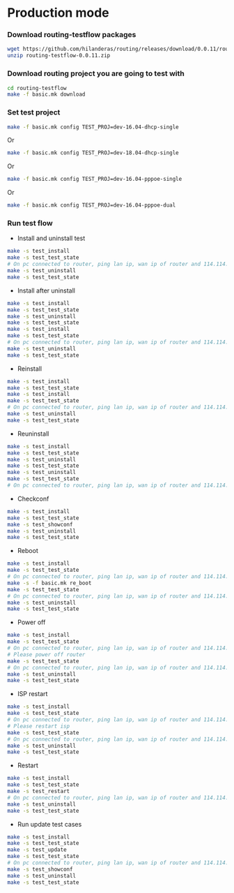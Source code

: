 # Production mode

### Download routing-testflow packages
```bash
wget https://github.com/hilanderas/routing/releases/download/0.0.11/routing-testflow-0.0.11.zip
unzip routing-testflow-0.0.11.zip
```
### Download routing project you are going to test with
```bash
cd routing-testflow
make -f basic.mk download
```

### Set test project
```bash
make -f basic.mk config TEST_PROJ=dev-16.04-dhcp-single 
```
Or 
```bash
make -f basic.mk config TEST_PROJ=dev-18.04-dhcp-single
```
Or 
```bash
make -f basic.mk config TEST_PROJ=dev-16.04-pppoe-single
```
Or
```bash
make -f basic.mk config TEST_PROJ=dev-16.04-pppoe-dual
```

### Run test flow
* Install and uninstall test
```bash
make -s test_install
make -s test_test_state
# On pc connected to router, ping lan ip, wan ip of router and 114.114.114.114
make -s test_uninstall
make -s test_test_state
```

* Install after uninstall
```bash
make -s test_install
make -s test_test_state
make -s test_uninstall
make -s test_test_state
make -s test_install
make -s test_test_state
# On pc connected to router, ping lan ip, wan ip of router and 114.114.114.114
make -s test_uninstall
make -s test_test_state
```

* Reinstall
```bash
make -s test_install
make -s test_test_state
make -s test_install
make -s test_test_state
# On pc connected to router, ping lan ip, wan ip of router and 114.114.114.114
make -s test_uninstall
make -s test_test_state
```

* Reuninstall
```bash
make -s test_install
make -s test_test_state
make -s test_uninstall
make -s test_test_state
make -s test_uninstall
make -s test_test_state
# On pc connected to router, ping lan ip, wan ip of router and 114.114.114.114
```

* Checkconf
```bash
make -s test_install
make -s test_test_state
make -s test_showconf
make -s test_uninstall
make -s test_test_state
```

* Reboot
```bash
make -s test_install
make -s test_test_state
# On pc connected to router, ping lan ip, wan ip of router and 114.114.114.114
make -s -f basic.mk re_boot
make -s test_test_state
# On pc connected to router, ping lan ip, wan ip of router and 114.114.114.114
make -s test_uninstall
make -s test_test_state
```
* Power off
```bash
make -s test_install
make -s test_test_state
# On pc connected to router, ping lan ip, wan ip of router and 114.114.114.114
# Please power off router
make -s test_test_state
# On pc connected to router, ping lan ip, wan ip of router and 114.114.114.114
make -s test_uninstall
make -s test_test_state
```

* ISP restart
```bash
make -s test_install
make -s test_test_state
# On pc connected to router, ping lan ip, wan ip of router and 114.114.114.114
# Please restart isp
make -s test_test_state
# On pc connected to router, ping lan ip, wan ip of router and 114.114.114.114
make -s test_uninstall
make -s test_test_state
```


* Restart 
```bash
make -s test_install
make -s test_test_state
make -s test_restart
# On pc connected to router, ping lan ip, wan ip of router and 114.114.114.114
make -s test_uninstall
make -s test_test_state
```


* Run update test cases
```bash
make -s test_install
make -s test_test_state
make -s test_update
make -s test_test_state
# On pc connected to router, ping lan ip, wan ip of router and 114.114.114.114
make -s test_showconf
make -s test_uninstall
make -s test_test_state
```


